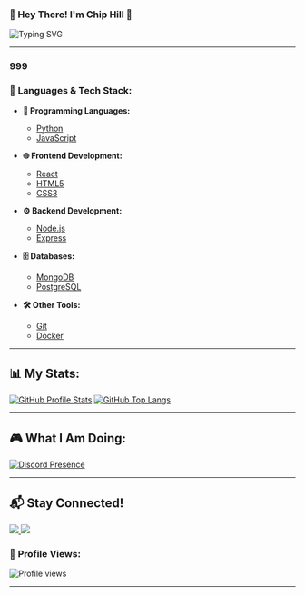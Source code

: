 ### 🌟 Hey There! I'm **Chip Hill** 🌟

![Typing SVG](https://media1.giphy.com/media/YmQSkHTNxKS5A9aJYL/200w.gif?cid=82a1493bzeqpvcepd5zmaymw0j6n3skjno7zaixa9coq6lqa&ep=v1_gifs_related&rid=200w.gif&ct=g)

---
### 999

### 🚀 **Languages & Tech Stack:**

- **🔧 Programming Languages:**
  - [Python](https://www.python.org/)
  - [JavaScript](https://developer.mozilla.org/en-US/docs/Web/JavaScript)
  
- **🌐 Frontend Development:**
  - [React](https://reactjs.org/)
  - [HTML5](https://www.w3schools.com/html/)
  - [CSS3](https://www.w3schools.com/css/)

- **⚙️ Backend Development:**
  - [Node.js](https://nodejs.org/)
  - [Express](https://expressjs.com/)

- **🗄️ Databases:**
  - [MongoDB](https://www.mongodb.com/)
  - [PostgreSQL](https://www.postgresql.org/)

- **🛠️ Other Tools:**
  - [Git](https://git-scm.com/)
  - [Docker](https://www.docker.com/)

---

## 📊 **My Stats:**

[![GitHub Profile Stats](https://github-readme-stats.vercel.app/api?username=chipLitFire&show_icons=true&theme=dracula&locale=en)](https://github.com/ChipLitFire)
[![GitHub Top Langs](https://github-readme-stats.vercel.app/api/top-langs?username=ChipLitFire&show_icons=true&theme=dracula&locale=en&layout=compact)](https://github.com/ChipLitFire)

---

## 🎮 **What I Am Doing:**

[![Discord Presence](https://lanyard.cnrad.dev/api/1327514116771938324?showDisplayName=true&hideBadges=false&theme=light&idleMessage=Not%20Currently%20Listening%20To%20Music%20Or%20Playing%20A%20Game.&bg=EDCF
)](https://discord.com/users/1327514116771938324)

---

## 📬 **Stay Connected!**

<a href="chiplitfire.github.io" target="_blank">
  <img src="https://img.shields.io/badge/YouTube-FF0000?logo=youtube&style=social">
</a>
<a href="chiplitfire.github.io" target="_blank">
  <img src="https://img.shields.io/badge/Discord-7289DA?logo=discord&style=social">
</a>

### 🥇 **Profile Views:**

<img src="https://komarev.com/ghpvc/?username=ChipLitFire&label=Views&color=0e75b6&style=flat" alt="Profile views">

---


